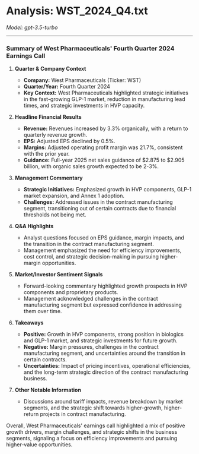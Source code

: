 # Analysis: WST_2024_Q4.txt

*Model: gpt-3.5-turbo*

---

### Summary of West Pharmaceuticals' Fourth Quarter 2024 Earnings Call

1. **Quarter & Company Context**
   - **Company:** West Pharmaceuticals (Ticker: WST)
   - **Quarter/Year:** Fourth Quarter 2024
   - **Key Context:** West Pharmaceuticals highlighted strategic initiatives in the fast-growing GLP-1 market, reduction in manufacturing lead times, and strategic investments in HVP capacity.

2. **Headline Financial Results**
   - **Revenue:** Revenues increased by 3.3% organically, with a return to quarterly revenue growth.
   - **EPS:** Adjusted EPS declined by 0.5%.
   - **Margins:** Adjusted operating profit margin was 21.7%, consistent with the prior year.
   - **Guidance:** Full-year 2025 net sales guidance of $2.875 to $2.905 billion, with organic sales growth expected to be 2-3%.

3. **Management Commentary**
   - **Strategic Initiatives:** Emphasized growth in HVP components, GLP-1 market expansion, and Annex 1 adoption.
   - **Challenges:** Addressed issues in the contract manufacturing segment, transitioning out of certain contracts due to financial thresholds not being met.

4. **Q&A Highlights**
   - Analyst questions focused on EPS guidance, margin impacts, and the transition in the contract manufacturing segment.
   - Management emphasized the need for efficiency improvements, cost control, and strategic decision-making in pursuing higher-margin opportunities.

5. **Market/Investor Sentiment Signals**
   - Forward-looking commentary highlighted growth prospects in HVP components and proprietary products.
   - Management acknowledged challenges in the contract manufacturing segment but expressed confidence in addressing them over time.

6. **Takeaways**
   - **Positive:** Growth in HVP components, strong position in biologics and GLP-1 market, and strategic investments for future growth.
   - **Negative:** Margin pressures, challenges in the contract manufacturing segment, and uncertainties around the transition in certain contracts.
   - **Uncertainties:** Impact of pricing incentives, operational efficiencies, and the long-term strategic direction of the contract manufacturing business.

7. **Other Notable Information**
   - Discussions around tariff impacts, revenue breakdown by market segments, and the strategic shift towards higher-growth, higher-return projects in contract manufacturing.

Overall, West Pharmaceuticals' earnings call highlighted a mix of positive growth drivers, margin challenges, and strategic shifts in the business segments, signaling a focus on efficiency improvements and pursuing higher-value opportunities.